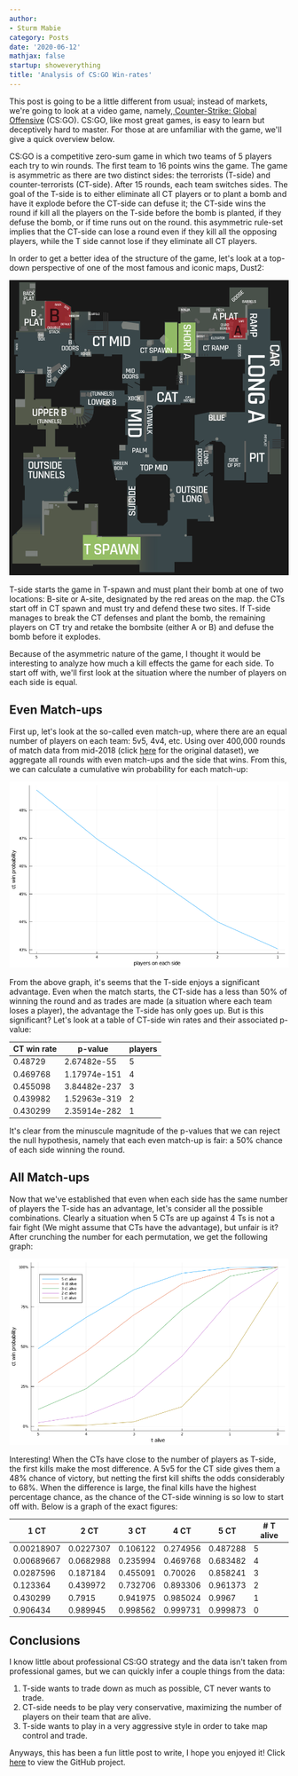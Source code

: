 ```yaml
---
author:
- Sturm Mabie
category: Posts
date: '2020-06-12'
mathjax: false
startup: showeverything
title: 'Analysis of CS:GO Win-rates'
---
```


This post is going to be a little different from usual; instead of
markets, we\'re going to look at a video game, namely,[ Counter-Strike:
Global
Offensive](https://en.wikipedia.org/wiki/Counter-Strike:_Global_Offensive)
(CS:GO). CS:GO, like most great games, is easy to learn but deceptively
hard to master. For those at are unfamiliar with the game, we\'ll give a
quick overview below.

CS:GO is a competitive zero-sum game in which two teams of 5 players
each try to win rounds. The first team to 16 points wins the game. The
game is asymmetric as there are two distinct sides: the terrorists
(T-side) and counter-terrorists (CT-side). After 15 rounds, each team
switches sides. The goal of the T-side is to either eliminate all CT
players or to plant a bomb and have it explode before the CT-side can
defuse it; the CT-side wins the round if kill all the players on the
T-side before the bomb is planted, if they defuse the bomb, or if time
runs out on the round. this asymmetric rule-set implies that the CT-side
can lose a round even if they kill all the opposing players, while the T
side cannot lose if they eliminate all CT players.

In order to get a better idea of the structure of the game, let\'s look
at a top-down perspective of one of the most famous and iconic maps,
Dust2:

![Dust2](/assets/dust2.png)

T-side starts the game in T-spawn and must plant their bomb at one of
two locations: B-site or A-site, designated by the red areas on the map.
the CTs start off in CT spawn and must try and defend these two sites.
If T-side manages to break the CT defenses and plant the bomb, the
remaining players on CT try and retake the bombsite (either A or B) and
defuse the bomb before it explodes.

Because of the asymmetric nature of the game, I thought it would be
interesting to analyze how much a kill effects the game for each side.
To start off with, we\'ll first look at the situation where the number
of players on each side is equal.

Even Match-ups
--------------

First up, let\'s look at the so-called even match-up, where there are an
equal number of players on each team: 5v5, 4v4, etc. Using over 400,000
rounds of match data from mid-2018 (click
[here](https://www.kaggle.com/skihikingkevin/csgo-matchmaking-damage)
for the original dataset), we aggregate all rounds with even match-ups
and the side that wins. From this, we can calculate a cumulative win
probability for each match-up:

![Even Match-ups](/assets/evencs.png)

From the above graph, it\'s seems that the T-side enjoys a significant
advantage. Even when the match starts, the CT-side has a less than 50%
of winning the round and as trades are made (a situation where each team
loses a player), the advantage the T-side has only goes up. But is this
significant? Let\'s look at a table of CT-side win rates and their
associated p-value:

| CT win rate | p-value      | players |
|-------------|--------------|---------|
| 0.48729     | 2.67482e-55  | 5       |
| 0.469768    | 1.17974e-151 | 4       |
| 0.455098    | 3.84482e-237 | 3       |
| 0.439982    | 1.52963e-319 | 2       |
| 0.430299    | 2.35914e-282 | 1       |

It\'s clear from the minuscule magnitude of the p-values that we can
reject the null hypothesis, namely that each even match-up is fair: a
50% chance of each side winning the round.

All Match-ups
-------------

Now that we\'ve established that even when each side has the same number
of players the T-side has an advantage, let\'s consider all the possible
combinations. Clearly a situation when 5 CTs are up against 4 Ts is not
a fair fight (We might assume that CTs have the advantage), but unfair
is it? After crunching the number for each permutation, we get the
following graph:

![All Permutations](/assets/csperm.png)

Interesting! When the CTs have close to the number of players as T-side,
the first kills make the most difference. A 5v5 for the CT side gives
them a 48% chance of victory, but netting the first kill shifts the odds
considerably to 68%. When the difference is large, the final kills have
the highest percentage chance, as the chance of the CT-side winning is
so low to start off with. Below is a graph of the exact figures:

| 1 CT       | 2 CT      | 3 CT     | 4 CT     | 5 CT     | \# T alive |
|------------|-----------|----------|----------|----------|------------|
| 0.00218907 | 0.0227307 | 0.106122 | 0.274956 | 0.487288 | 5          |
| 0.00689667 | 0.0682988 | 0.235994 | 0.469768 | 0.683482 | 4          |
| 0.0287596  | 0.187184  | 0.455091 | 0.70026  | 0.858241 | 3          |
| 0.123364   | 0.439972  | 0.732706 | 0.893306 | 0.961373 | 2          |
| 0.430299   | 0.7915    | 0.941975 | 0.985024 | 0.9967   | 1          |
| 0.906434   | 0.989945  | 0.998562 | 0.999731 | 0.999873 | 0          |

Conclusions
-----------

I know little about professional CS:GO strategy and the data isn\'t
taken from professional games, but we can quickly infer a couple things
from the data:

1.  T-side wants to trade down as much as possible, CT never wants to
    trade.
2.  CT-side needs to be play very conservative, maximizing the number of
    players on their team that are alive.
3.  T-side wants to play in a very aggressive style in order to take map
    control and trade.

Anyways, this has been a fun little post to write, I hope you enjoyed
it! Click [here](https://github.com/smabie/csgo-kill-value) to view the
GitHub project.
